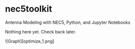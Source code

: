 # nec5toolkit
Antenna Modeling with NEC5, Python, and Jupyter Notebooks

Nothing here yet.  Check back later.

![Graph][optimize_1.png]

